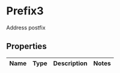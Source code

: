 

# Prefix3

Address postfix

## Properties

| Name | Type | Description | Notes |
|------------ | ------------- | ------------- | -------------|




